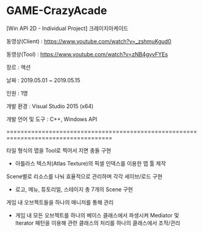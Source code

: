 # GAME-CrazyAcade
[Win API 2D - Individual Project] 크레이지아케이드


동영상(Client)    : https://www.youtube.com/watch?v=_zshmuKgud0

동영상(Tool)      : https://www.youtube.com/watch?v=zNB4gyvFYEs

장르              : 액션

날짜              : 2019.05.01 ~ 2019.05.15

인원              : 1명

개발 환경         : Visual Studio 2015 (x64)

개발 언어 및 도구  : C++, Windows API


====================================================================================

타일 형식의 맵을 Tool로 찍어서 지면 충돌 구현
- 아틀라스 텍스처(Atlas Texture)의 픽셀 인덱스를 이용한 맵 툴 제작

Scene별로 리소스를 나눠 효율적으로 관리하며 각각 세이브/로드 구현
- 로고, 메뉴, 튜토리얼, 스테이지 총 7개의 Scene 구현

게임 내 오브젝트들을 하나의 매니저를 통해 관리
- 게임 내 모든 오브젝트를 하나의 베이스 클래스에서 파생시켜 Mediator 및 Iterator 패턴을 이용해 관련 클래스의 처리를 하나의 클래스에서 조작/관리
